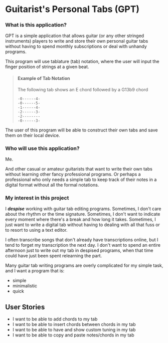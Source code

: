 # Guitarist's Personal Tabs (GPT)

### What is this application?
GPT is a simple application that allows guitar
(or any other stringed instruments) players to write and store
their own personal guitar tabs without having to spend monthly
subscriptions or deal with unhandy programs.

This program will use tablature (tab) notation, where the user
will input the finger position of strings at a given beat.

> #### Example of Tab Notation
> 
> The following tab shows an E chord followed by a G13b9 chord
> ```
> -0------4-
> -0------5-
> -1------4-
> -2------3-
> -2--------
> -0------3-
> ```

The user of this program will be able to construct their own tabs
and save them on their local device.

### Who will use this application?

Me.

And other casual or amateur guitarists that want to write their own tabs
without learning other fancy professional programs. Or perhaps a
professional who only needs a simple tab to keep track of their
notes in a digital format without all the formal notations.

### My interest in this project
I ***despise*** working with guitar tab editing programs. Sometimes,
I don't care about the rhythm or the time signature. Sometimes,
I don't want to indicate every moment where there's a break and
how long it takes. Sometimes, I just want to write a digital tab
without having to dealing with all that fuss or to resort to using
a text editor.

I often transcribe songs that don't already have transcriptions online,
but I tend to forget my transcription the next day. I don't want to
spend an entire afternoon just to write out my tab in despised
programs, when that time could have just been spent relearning the part.

Many guitar tab writing programs are overly complicated for my
simple task, and I want a program that is:
- simple
- minimalistic
- quick




## User Stories
- I want to be able to add chords to my tab
- I want to be able to insert chords between chords in my tab
- I want to be able to have and show custom tuning in my tab
- I want to be able to copy and paste notes/chords in my tab